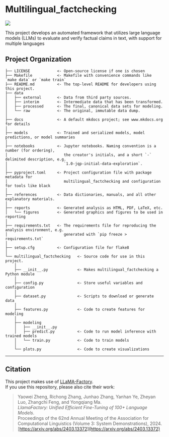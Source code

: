 # Multilingual_factchecking

<a target="_blank" href="https://cookiecutter-data-science.drivendata.org/">
    <img src="https://img.shields.io/badge/CCDS-Project%20template-328F97?logo=cookiecutter" />
</a>

This project develops an automated framework that utilizes large language models (LLMs) to evaluate and verify factual claims in text, with support for multiple languages

## Project Organization

```
├── LICENSE            <- Open-source license if one is chosen
├── Makefile           <- Makefile with convenience commands like `make data` or `make train`
├── README.md          <- The top-level README for developers using this project.
├── data
│   ├── external       <- Data from third party sources.
│   ├── interim        <- Intermediate data that has been transformed.
│   ├── processed      <- The final, canonical data sets for modeling.
│   └── raw            <- The original, immutable data dump.
│
├── docs               <- A default mkdocs project; see www.mkdocs.org for details
│
├── models             <- Trained and serialized models, model predictions, or model summaries
│
├── notebooks          <- Jupyter notebooks. Naming convention is a number (for ordering),
│                         the creator's initials, and a short `-` delimited description, e.g.
│                         `1.0-jqp-initial-data-exploration`.
│
├── pyproject.toml     <- Project configuration file with package metadata for 
│                         multilingual_factchecking and configuration for tools like black
│
├── references         <- Data dictionaries, manuals, and all other explanatory materials.
│
├── reports            <- Generated analysis as HTML, PDF, LaTeX, etc.
│   └── figures        <- Generated graphics and figures to be used in reporting
│
├── requirements.txt   <- The requirements file for reproducing the analysis environment, e.g.
│                         generated with `pip freeze > requirements.txt`
│
├── setup.cfg          <- Configuration file for flake8
│
└── multilingual_factchecking   <- Source code for use in this project.
    │
    ├── __init__.py             <- Makes multilingual_factchecking a Python module
    │
    ├── config.py               <- Store useful variables and configuration
    │
    ├── dataset.py              <- Scripts to download or generate data
    │
    ├── features.py             <- Code to create features for modeling
    │
    ├── modeling                
    │   ├── __init__.py 
    │   ├── predict.py          <- Code to run model inference with trained models          
    │   └── train.py            <- Code to train models
    │
    └── plots.py                <- Code to create visualizations
```

--------

## Citation

This project makes use of [LLaMA-Factory](https://arxiv.org/abs/2403.13372).  
If you use this repository, please also cite their work:

> Yaowei Zheng, Richong Zhang, Junhao Zhang, Yanhan Ye, Zheyan Luo, Zhangchi Feng, and Yongqiang Ma.  
> *LlamaFactory: Unified Efficient Fine-Tuning of 100+ Language Models*.  
> Proceedings of the 62nd Annual Meeting of the Association for Computational Linguistics (Volume 3: System Demonstrations), 2024.  
> [https://arxiv.org/abs/2403.13372](https://arxiv.org/abs/2403.13372)
